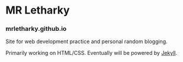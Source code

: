 # MR Letharky

### mrletharky.github.io

Site for web development practice and personal random blogging.

Primarily working on HTML/CSS. Eventually will be powered by [Jekyll](https://jekyllrb.com/).
